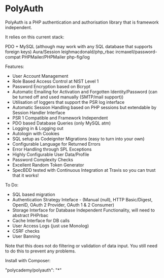 PolyAuth
=========

PolyAuth is a PHP authentication and authorisation library that is framework independent.

It relies on this current stack:

PDO + MySQL (although may work with any SQL database that supports foreign keys)
Aura/Session
leighmacdonald/php_rbac
ircmaxell/password-compat
PHPMailer/PHPMailer
php-fig/log

Features:

- User Account Management
- Role Based Access Control at NIST Level 1
- Password Encryption based on Bcrypt
- Automatic Emailing for Activation and Forgotten Identity/Password (can be turned off and used manually (SMTP/mail support))
- Utilisation of loggers that support the PSR log interface
- Automatic Session Handling based on PHP sessions but extendable by Session Handler Interface
- PSR 1 Compatible and Framework Independent
- PDO based Database Queries (only MySQL atm)
- Logging in & Logging out
- Autologin with Cookies
- SQL setup as Codeigniter Migrations (easy to turn into your own)
- Configurable Language for Returned Errors
- Error Handling through SPL Exceptions
- Highly Configurable User Data/Profile
- Password Complexity Checks
- Excellent Random Token Generator
- SpecBDD tested with Continuous Integration at Travis so you can trust that it works!

To Do:

- SQL based migration
- Authentication Strategy Inteface - (Manual (null), HTTP Basic/Digest, OpenID, OAuth 2 Provider, OAuth 1 & 2 Consumer)
- Storage Interface for Database Independent Functionality, will need to abstract PHPrbac
- Cache Interface for DB calls
- User Access Logs (just use Monolog)
- CSRF checks
- User Banning

Note that this does not do filtering or validation of data input. You still need to do this to prevent any problems.

Install with Composer:

"polycademy/polyauth": "*"